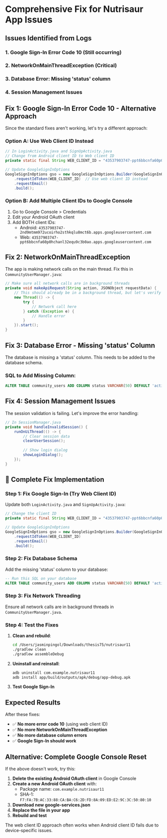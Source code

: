 # Comprehensive Fix for Nutrisaur App Issues

## Issues Identified from Logs

### 1. **Google Sign-In Error Code 10** (Still occurring)
### 2. **NetworkOnMainThreadException** (Critical)
### 3. **Database Error**: Missing 'status' column
### 4. **Session Management Issues**

## Fix 1: Google Sign-In Error Code 10 - Alternative Approach

Since the standard fixes aren't working, let's try a different approach:

### **Option A: Use Web Client ID Instead**
```java
// In LoginActivity.java and SignUpActivity.java
// Change from Android client ID to Web client ID
private static final String WEB_CLIENT_ID = "43537903747-ppt6bbcnfa60p0hchanl32equ9c3b0ao.apps.googleusercontent.com";

// Update GoogleSignInOptions
GoogleSignInOptions gso = new GoogleSignInOptions.Builder(GoogleSignInOptions.DEFAULT_SIGN_IN)
    .requestIdToken(WEB_CLIENT_ID)  // Use web client ID instead
    .requestEmail()
    .build();
```

### **Option B: Add Multiple Client IDs to Google Console**
1. Go to Google Console > Credentials
2. Edit your Android OAuth client
3. Add BOTH client IDs:
   - Android: `43537903747-2nd9mtmm972ucoirho2sthkqlu8mct6b.apps.googleusercontent.com`
   - Web: `43537903747-ppt6bbcnfa60p0hchanl32equ9c3b0ao.apps.googleusercontent.com`

## Fix 2: NetworkOnMainThreadException

The app is making network calls on the main thread. Fix this in `CommunityUserManager.java`:

```java
// Make sure all network calls are in background threads
private void makeApiRequest(String action, JSONObject requestData) {
    // This should already be in a background thread, but let's verify
    new Thread(() -> {
        try {
            // Network call here
        } catch (Exception e) {
            // Handle error
        }
    }).start();
}
```

## Fix 3: Database Error - Missing 'status' Column

The database is missing a 'status' column. This needs to be added to the database schema.

### **SQL to Add Missing Column:**
```sql
ALTER TABLE community_users ADD COLUMN status VARCHAR(50) DEFAULT 'active';
```

## Fix 4: Session Management Issues

The session validation is failing. Let's improve the error handling:

```java
// In SessionManager.java
private void handleInvalidSession() {
    runOnUiThread(() -> {
        // Clear session data
        clearUserSession();
        
        // Show login dialog
        showLoginDialog();
    });
}
```

## **🚀 Complete Fix Implementation**

### **Step 1: Fix Google Sign-In (Try Web Client ID)**

Update both `LoginActivity.java` and `SignUpActivity.java`:

```java
// Change the client ID
private static final String WEB_CLIENT_ID = "43537903747-ppt6bbcnfa60p0hchanl32equ9c3b0ao.apps.googleusercontent.com";

// Update GoogleSignInOptions
GoogleSignInOptions gso = new GoogleSignInOptions.Builder(GoogleSignInOptions.DEFAULT_SIGN_IN)
    .requestIdToken(WEB_CLIENT_ID)
    .requestEmail()
    .build();
```

### **Step 2: Fix Database Schema**

Add the missing 'status' column to your database:

```sql
-- Run this SQL on your database
ALTER TABLE community_users ADD COLUMN status VARCHAR(50) DEFAULT 'active';
```

### **Step 3: Fix Network Threading**

Ensure all network calls are in background threads in `CommunityUserManager.java`.

### **Step 4: Test the Fixes**

1. **Clean and rebuild**:
   ```bash
   cd /Users/jasminpingol/Downloads/thesis75/nutrisaur11
   ./gradlew clean
   ./gradlew assembleDebug
   ```

2. **Uninstall and reinstall**:
   ```bash
   adb uninstall com.example.nutrisaur11
   adb install app/build/outputs/apk/debug/app-debug.apk
   ```

3. **Test Google Sign-In**

## **Expected Results**

After these fixes:
- ✅ **No more error code 10** (using web client ID)
- ✅ **No more NetworkOnMainThreadException**
- ✅ **No more database column errors**
- ✅ **Google Sign-In should work**

## **Alternative: Complete Google Console Reset**

If the above doesn't work, try this:

1. **Delete the existing Android OAuth client** in Google Console
2. **Create a new Android OAuth client** with:
   - Package name: `com.example.nutrisaur11`
   - SHA-1: `F7:FA:7B:AC:33:88:CA:BA:C6:2D:FD:8A:09:ED:E2:9C:3C:50:80:10`
3. **Download new google-services.json**
4. **Replace the file in your app**
5. **Rebuild and test**

The web client ID approach often works when Android client ID fails due to device-specific issues.
